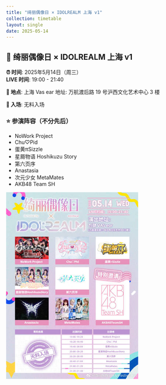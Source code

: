```yaml
---
title: "绮丽偶像日 × IDOLREALM 上海 v1"
collection: timetable
layout: single
date: 2025-05-14
---
```


## 🔮 绮丽偶像日 × IDOLREALM 上海 v1

**⏰ 时间**: 2025年5月14日（周三）  
**LIVE 时间**: 19:00 - 21:40  

**📍 地点**: 上海 Vas ear
地址: 万航渡后路 19 号沪西文化艺术中心 3 楼  

**🎫 入场**: 无料入场  

### ⭐ 参演阵容（不分先后）
- NoWork Project  
- Chu♡Pid  
- 蛋黄πSizzle  
- 星屑物语 Hoshikuzu Story  
- 第六页序  
- Anastasia  
- 次元少女 MetaMates  
- AKB48 Team SH

![poster](./images/14_0.jpg)